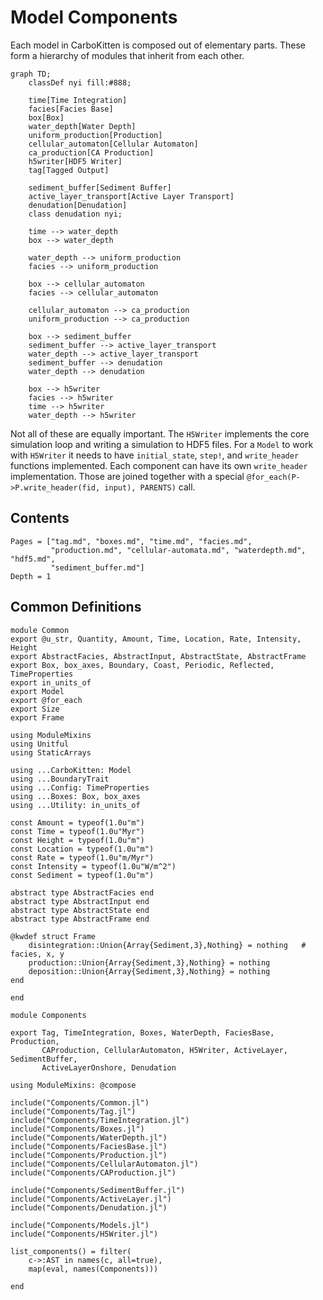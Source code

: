 # Model Components

Each model in CarboKitten is composed out of elementary parts. These form a hierarchy of modules that inherit from each other.

<!-- FIXME: auto-generate this graph -->

```mermaid
graph TD;
    classDef nyi fill:#888;

    time[Time Integration]
    facies[Facies Base]
    box[Box]
    water_depth[Water Depth]
    uniform_production[Production]
    cellular_automaton[Cellular Automaton]
    ca_production[CA Production]
    h5writer[HDF5 Writer]
    tag[Tagged Output]

    sediment_buffer[Sediment Buffer]
    active_layer_transport[Active Layer Transport]
    denudation[Denudation]
    class denudation nyi;

    time --> water_depth
    box --> water_depth

    water_depth --> uniform_production
    facies --> uniform_production

    box --> cellular_automaton
    facies --> cellular_automaton

    cellular_automaton --> ca_production
    uniform_production --> ca_production

    box --> sediment_buffer
    sediment_buffer --> active_layer_transport
    water_depth --> active_layer_transport
    sediment_buffer --> denudation
    water_depth --> denudation

    box --> h5writer
    facies --> h5writer
    time --> h5writer
    water_depth --> h5writer
```

Not all of these are equally important. The `H5Writer` implements the core simulation loop and writing a simulation to HDF5 files. For a `Model` to work with `H5Writer` it needs to have `initial_state`, `step!`, and `write_header` functions implemented. Each component can have its own `write_header` implementation. Those are joined together with a special `@for_each(P->P.write_header(fid, input), PARENTS)` call.

## Contents

```@contents
Pages = ["tag.md", "boxes.md", "time.md", "facies.md",
         "production.md", "cellular-automata.md", "waterdepth.md", "hdf5.md",
         "sediment_buffer.md"]
Depth = 1
```

## Common Definitions

``` {.julia file=src/Components/Common.jl}
module Common
export @u_str, Quantity, Amount, Time, Location, Rate, Intensity, Height
export AbstractFacies, AbstractInput, AbstractState, AbstractFrame
export Box, box_axes, Boundary, Coast, Periodic, Reflected, TimeProperties
export in_units_of
export Model
export @for_each
export Size
export Frame

using ModuleMixins
using Unitful
using StaticArrays

using ...CarboKitten: Model
using ...BoundaryTrait
using ...Config: TimeProperties
using ...Boxes: Box, box_axes
using ...Utility: in_units_of

const Amount = typeof(1.0u"m")
const Time = typeof(1.0u"Myr")
const Height = typeof(1.0u"m")
const Location = typeof(1.0u"m")
const Rate = typeof(1.0u"m/Myr")
const Intensity = typeof(1.0u"W/m^2")
const Sediment = typeof(1.0u"m")

abstract type AbstractFacies end
abstract type AbstractInput end
abstract type AbstractState end
abstract type AbstractFrame end

@kwdef struct Frame
    disintegration::Union{Array{Sediment,3},Nothing} = nothing   # facies, x, y
    production::Union{Array{Sediment,3},Nothing} = nothing
    deposition::Union{Array{Sediment,3},Nothing} = nothing
end

end
```

``` {.julia file=src/Components.jl}
module Components

export Tag, TimeIntegration, Boxes, WaterDepth, FaciesBase, Production,
       CAProduction, CellularAutomaton, H5Writer, ActiveLayer, SedimentBuffer,
       ActiveLayerOnshore, Denudation

using ModuleMixins: @compose

include("Components/Common.jl")
include("Components/Tag.jl")
include("Components/TimeIntegration.jl")
include("Components/Boxes.jl")
include("Components/WaterDepth.jl")
include("Components/FaciesBase.jl")
include("Components/Production.jl")
include("Components/CellularAutomaton.jl")
include("Components/CAProduction.jl")

include("Components/SedimentBuffer.jl")
include("Components/ActiveLayer.jl")
include("Components/Denudation.jl")

include("Components/Models.jl")
include("Components/H5Writer.jl")

list_components() = filter(
    c->:AST in names(c, all=true),
    map(eval, names(Components)))

end
```

